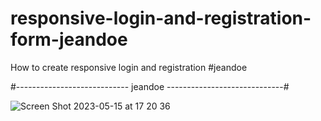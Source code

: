 # responsive-login-and-registration-form-jeandoe
How to create responsive login and registration #jeandoe

#---------------------------- jeandoe -----------------------------#

![Screen Shot 2023-05-15 at 17 20 36](https://github.com/jeandoeGroup/responsive-login-and-registration-form-jeandoe/assets/133717670/7597a463-1fe1-4620-83ed-5f495d040a09)

